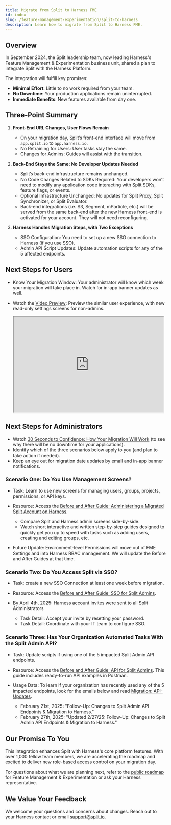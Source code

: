 ```yaml
---
title: Migrate from Split to Harness FME
id: index
slug: /feature-management-experimentation/split-to-harness
description: Learn how to migrate from Split to Harness FME.
---
```


## Overview

In September 2024, the Split leadership team, now leading Harness's Feature Management & Experimentation business unit, shared a plan to integrate Split with the Harness Platform.

The integration will fulfill key promises:

* **Minimal Effort**: Little to no work required from your team.
* **No Downtime**: Your production applications remain uninterrupted.
* **Immediate Benefits**: New features available from day one.

## Three-Point Summary

1. **Front-End URL Changes, User Flows Remain**

   - On your migration day, Split’s front-end interface will move from `app.split.io` to `app.harness.io`.
   - No Retraining for Users: User tasks stay the same.
   - Changes for Admins: Guides will assist with the transition.

1. **Back-End Stays the Same: No Developer Updates Needed**

   - Split’s back-end infrastructure remains unchanged.
   - No Code Changes Related to SDKs Required: Your developers won’t need to modify any application code interacting with Split SDKs, feature flags, or events.
   - Optional Infrastructure Unchanged: No updates for Split Proxy, Split Synchronizer, or Split Evaluator.
   - Back-end integrations (i.e. S3, Segment, mParticle, etc.) will be served from the same back-end after the new Harness front-end is activated for your account. They will not need reconfiguring.

1. **Harness Handles Migration Steps, with Two Exceptions**

   - SSO Configuration: You need to set up a new SSO connection to Harness (if you use SSO).
   - Admin API Script Updates: Update automation scripts for any of the 5 affected endpoints.

## Next Steps for Users

   - Know Your Migration Window: Your administrator will know which week your migration will take place in. Watch for in-app banner updates as well.
   - Watch the [Video Preview](https://youtu.be/Mx4nux9hd2A): Preview the similar user experience, with new read-only settings screens for non-admins.
     
     <iframe src="https://www.youtube.com/embed/Mx4nux9hd2A?si=I6DGX4QCxVBufndG?embed=true" title="Split Users Migrated to Harness" height="300" width="470"></iframe>

## Next Steps for Administrators

   - Watch [30 Seconds to Confidence: How Your Migration Will Work](/docs/feature-management-experimentation/split-to-harness/how-it-works/) (to see why there will be no downtime for your applications).
   - Identify which of the three scenarios below apply to you (and plan to take action if needed).
   - Keep an eye out for migration date updates by email and in-app banner notifications.

### Scenario One: Do You Use Management Screens?

   - Task: Learn to use new screens for managing users, groups, projects, permissions, or API keys.
   - Resource: Access the [Before and After Guide: Administering a Migrated Split Account on Harness](/docs/feature-management-experimentation/split-to-harness/administering-migrated-account/).

     - Compare Split and Harness admin screens side-by-side.
     - Watch short interactive and written step-by-step guides designed to quickly get you up to speed with tasks such as adding users, creating and editing groups, etc.
   
   - Future Update: Environment-level Permissions will move out of FME Settings and into Harness RBAC management. We will update the Before and After Guides at that time.

### Scenario Two: Do You Access Split via SSO?

   - Task: create a new SSO Connection at least one week before migration.
   - Resource: Access the [Before and After Guide: SSO for Split Admins](/docs/feature-management-experimentation/split-to-harness/sso-for-admins).
   - By April 4th, 2025: Harness account invites were sent to all Split Administrators

     - Task Detail: Accept your invite by resetting your password.
     - Task Detail: Coordinate with your IT team to configure SSO.

### Scenario Three: Has Your Organization Automated Tasks With the Split Admin API?

   - Task: Update scripts if using one of the 5 impacted Split Admin API endpoints.
   - Resource: Access the [Before and After Guide: API for Split Admins](/docs/feature-management-experimentation/split-to-harness/api-for-split-admins). This guide includes ready-to-run API examples in Postman.
   - Usage Data: To learn if your organization has recently used any of the 5 impacted endpoints, look for the emails below and read [Migration: API-Updates](/docs/feature-management-experimentation/split-to-harness/api-updates). 

     - February 21st, 2025: "Follow-Up: Changes to Split Admin API Endpoints & Migration to Harness."
     - February 27th, 2025: "Updated 2/27/25: Follow-Up: Changes to Split Admin API Endpoints & Migration to Harness." 

## Our Promise To You

This integration enhances Split with Harness's core platform features. With over 1,000 fellow team members, we are accelerating the roadmap and excited to deliver new role-based access control on your migration day. 

For questions about what we are planning next, refer to the [public roadmap](https://developer.harness.io/roadmap/#fme) for Feature Management & Experimentation or ask your Harness representative.

## We Value Your Feedback

We welcome your questions and concerns about changes. Reach out to your Harness contact or email support@split.io.
